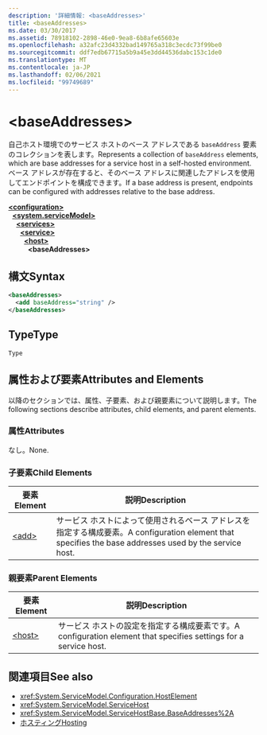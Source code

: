 ```yaml
---
description: '詳細情報: <baseAddresses>'
title: <baseAddresses>
ms.date: 03/30/2017
ms.assetid: 78918102-2898-46e0-9ea8-6b8afe65603e
ms.openlocfilehash: a32afc23d4332bad149765a318c3ecdc73f99be0
ms.sourcegitcommit: ddf7edb67715a5b9a45e3dd44536dabc153c1de0
ms.translationtype: MT
ms.contentlocale: ja-JP
ms.lasthandoff: 02/06/2021
ms.locfileid: "99749689"
---
```

# \<baseAddresses>

<span data-ttu-id="10736-102">自己ホスト環境でのサービス ホストのベース アドレスである `baseAddress` 要素のコレクションを表します。</span><span class="sxs-lookup"><span data-stu-id="10736-102">Represents a collection of `baseAddress` elements, which are base addresses for a service host in a self-hosted environment.</span></span> <span data-ttu-id="10736-103">ベース アドレスが存在すると、そのベース アドレスに関連したアドレスを使用してエンドポイントを構成できます。</span><span class="sxs-lookup"><span data-stu-id="10736-103">If a base address is present, endpoints can be configured with addresses relative to the base address.</span></span>  
  
[**\<configuration>**](../configuration-element.md)\
&nbsp;&nbsp;[**\<system.serviceModel>**](system-servicemodel.md)\
&nbsp;&nbsp;&nbsp;&nbsp;[**\<services>**](services.md)\
&nbsp;&nbsp;&nbsp;&nbsp;&nbsp;&nbsp;[**\<service>**](service.md)\
&nbsp;&nbsp;&nbsp;&nbsp;&nbsp;&nbsp;&nbsp;&nbsp;[**\<host>**](host.md)\
&nbsp;&nbsp;&nbsp;&nbsp;&nbsp;&nbsp;&nbsp;&nbsp;&nbsp;&nbsp;**\<baseAddresses>**  
  
## <a name="syntax"></a><span data-ttu-id="10736-104">構文</span><span class="sxs-lookup"><span data-stu-id="10736-104">Syntax</span></span>  
  
```xml  
<baseAddresses>
  <add baseAddress="string" />
</baseAddresses>
```  
  
## <a name="type"></a><span data-ttu-id="10736-105">Type</span><span class="sxs-lookup"><span data-stu-id="10736-105">Type</span></span>  

 `Type`  
  
## <a name="attributes-and-elements"></a><span data-ttu-id="10736-106">属性および要素</span><span class="sxs-lookup"><span data-stu-id="10736-106">Attributes and Elements</span></span>  

 <span data-ttu-id="10736-107">以降のセクションでは、属性、子要素、および親要素について説明します。</span><span class="sxs-lookup"><span data-stu-id="10736-107">The following sections describe attributes, child elements, and parent elements.</span></span>  
  
### <a name="attributes"></a><span data-ttu-id="10736-108">属性</span><span class="sxs-lookup"><span data-stu-id="10736-108">Attributes</span></span>  

 <span data-ttu-id="10736-109">なし。</span><span class="sxs-lookup"><span data-stu-id="10736-109">None.</span></span>  
  
### <a name="child-elements"></a><span data-ttu-id="10736-110">子要素</span><span class="sxs-lookup"><span data-stu-id="10736-110">Child Elements</span></span>  
  
|<span data-ttu-id="10736-111">要素</span><span class="sxs-lookup"><span data-stu-id="10736-111">Element</span></span>|<span data-ttu-id="10736-112">説明</span><span class="sxs-lookup"><span data-stu-id="10736-112">Description</span></span>|  
|-------------|-----------------|  
|[\<add>](add-of-baseaddresses.md)|<span data-ttu-id="10736-113">サービス ホストによって使用されるベース アドレスを指定する構成要素。</span><span class="sxs-lookup"><span data-stu-id="10736-113">A configuration element that specifies the base addresses used by the service host.</span></span>|  
  
### <a name="parent-elements"></a><span data-ttu-id="10736-114">親要素</span><span class="sxs-lookup"><span data-stu-id="10736-114">Parent Elements</span></span>  
  
|<span data-ttu-id="10736-115">要素</span><span class="sxs-lookup"><span data-stu-id="10736-115">Element</span></span>|<span data-ttu-id="10736-116">説明</span><span class="sxs-lookup"><span data-stu-id="10736-116">Description</span></span>|  
|-------------|-----------------|  
|[\<host>](host.md)|<span data-ttu-id="10736-117">サービス ホストの設定を指定する構成要素です。</span><span class="sxs-lookup"><span data-stu-id="10736-117">A configuration element that specifies settings for a service host.</span></span>|  
  
## <a name="see-also"></a><span data-ttu-id="10736-118">関連項目</span><span class="sxs-lookup"><span data-stu-id="10736-118">See also</span></span>

- <xref:System.ServiceModel.Configuration.HostElement>
- <xref:System.ServiceModel.ServiceHost>
- <xref:System.ServiceModel.ServiceHostBase.BaseAddresses%2A>
- [<span data-ttu-id="10736-119">ホスティング</span><span class="sxs-lookup"><span data-stu-id="10736-119">Hosting</span></span>](../../../wcf/feature-details/hosting.md)
